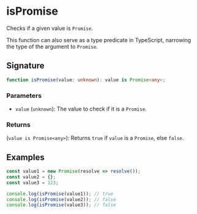 # isPromise

Checks if a given value is `Promise`.

This function can also serve as a type predicate in TypeScript, narrowing the type of the argument to `Promise`.

## Signature

```typescript
function isPromise(value: unknown): value is Promise<any>;
```

### Parameters

- `value` (`unknown`): The value to check if it is a `Promise`.

### Returns

(`value is Promise<any>`): Returns `true` if `value` is a `Promise`, else `false`.

## Examples

```typescript
const value1 = new Promise(resolve => resolve());
const value2 = {};
const value3 = 123;

console.log(isPromise(value1)); // true
console.log(isPromise(value2)); // false
console.log(isPromise(value3)); // false
```
